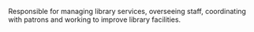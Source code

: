 Responsible for managing library services, overseeing staff, coordinating with patrons and working to improve library facilities.
